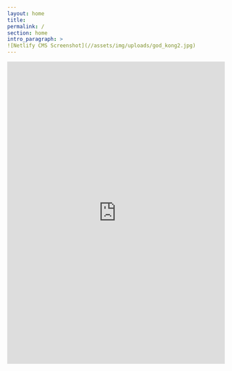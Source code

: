 ```yaml
---
layout: home
title: 
permalink: /
section: home
intro_paragraph: >
![Netlify CMS Screenshot](//assets/img/uploads/god_kong2.jpg)
---
```




<iframe src="https://survey.zohopublic.com/zs/WYCsgx" frameborder='0' style='height:700px;width:100%;' marginwidth='0' marginheight='0' scrolling='auto'></iframe>
